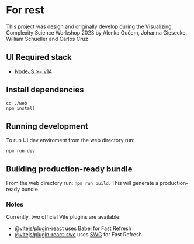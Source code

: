 # For rest

This project was design and originally develop during the Visualizing Complexity Science Workshop 2023 by Alenka Gučem, Johanna Giesecke, William Schueller and Carlos Cruz

## UI Required stack

- [NodeJS >= v14](https://nodejs.org/en/)

## Install dependencies

```
cd ./web
npm install
```

## Running development

To run UI dev enviroment from the web directory run:

```
npm run dev
```

## Building production-ready bundle

From the web directory run: `npm run build`. This will generate a production-ready bundle.

### Notes

Currently, two official Vite plugins are available:

- [@vitejs/plugin-react](https://github.com/vitejs/vite-plugin-react/blob/main/packages/plugin-react/README.md) uses [Babel](https://babeljs.io/) for Fast Refresh
- [@vitejs/plugin-react-swc](https://github.com/vitejs/vite-plugin-react-swc) uses [SWC](https://swc.rs/) for Fast Refresh
